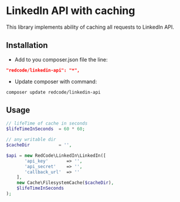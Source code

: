 LinkedIn API with caching
========
This library implements ability of caching all requests to LinkedIn API.

## Installation ##
- Add to you composer.json file the line:
```json
"redcode/linkedin-api": "*",
```
- Update composer with command:
```shell
composer update redcode/linkedin-api
```

## Usage ##

```php
// lifeTime of cache in seconds
$lifeTimeInSeconds  = 60 * 60;

// any writable dir
$cacheDir           = '',

$api = new RedCode\LinkedIn\LinkedIn([
       'api_key'       => '',
       'api_secret'    => '',
       'callback_url'  => ''
    ],
    new Cache\FilesystemCache($cacheDir),
    $lifeTimeInSeconds
);
```
